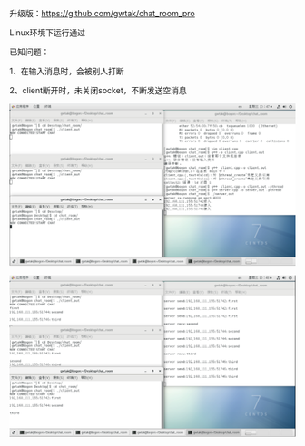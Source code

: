 升级版：https://github.com/gwtak/chat_room_pro

Linux环境下运行通过

已知问题：

1、在输入消息时，会被别人打断

2、client断开时，未关闭socket，不断发送空消息

![Image text](https://github.com/gwtak/chat_room/blob/master/20200429104738.png?raw=true)

![Image text](https://raw.githubusercontent.com/gwtak/chat_room/master/20200429104842.png)

